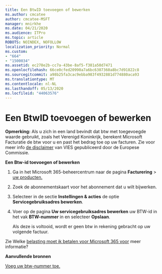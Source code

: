 ```yaml
---
title: Een BtwID toevoegen of bewerken
ms.author: cmcatee
author: cmcatee-MSFT
manager: mnirkhe
ms.date: 04/21/2020
ms.audience: ITPro
ms.topic: article
ROBOTS: NOINDEX, NOFOLLOW
localization_priority: Normal
ms.custom:
- "664"
- "1500034"
ms.assetid: ec278e2b-cc7a-43be-8af5-f381a50d7471
ms.openlocfilehash: 66ce0cfed20990a7a6bc6307360a8bc7d91822c8
ms.sourcegitcommit: a98b25fa3cac9ebba983f4932881d774880aca93
ms.translationtype: MT
ms.contentlocale: nl-NL
ms.lasthandoff: 05/13/2020
ms.locfileid: "44063576"
---
```

# <a name="how-to-add-or-edit-a-vatid"></a>Een BtwID toevoegen of bewerken

**Opmerking:** Als u zich in een land bevindt dat btw met toegevoegde waarde gebruikt, zoals het Verenigd Koninkrijk, berekent Microsoft Facturatie de btw voor u en past het bedrag toe op uw facturen. Zie voor meer info [de disclaimer](https://go.microsoft.com/fwlink/p/?LinkID=841741) van VIES gepubliceerd door de Europese Commissie.

**Een Btw-id toevoegen of bewerken**

1. Ga in het Microsoft 365-beheercentrum naar de pagina **Facturering** \> [uw producten.](https://go.microsoft.com/fwlink/p/?linkid=842054)

2. Zoek de abonnementskaart voor het abonnement dat u wilt bijwerken.

3. Selecteer in de sectie **Instellingen & acties** de optie **Servicegebruiksadres bewerken**.

4. Voer op de pagina **Uw servicegebruiksadres bewerken** uw BTW-id in het vak **BTW-nummer** in en selecteer **Opslaan**.

    Als deze is voltooid, wordt er geen btw in rekening gebracht op uw volgende factuur.

Zie Welke [belasting moet ik betalen voor Microsoft 365 voor](https://docs.microsoft.com/office365/admin/subscriptions-and-billing/what-tax-will-i-be-charged) meer informatie?

**Aanvullende bronnen**

[Voeg uw btw-nummer toe.](https://docs.microsoft.com/office365/admin/subscriptions-and-billing/what-tax-will-i-be-charged?view=o365-worldwide#add-your-vat-id-eu-countries-only)
